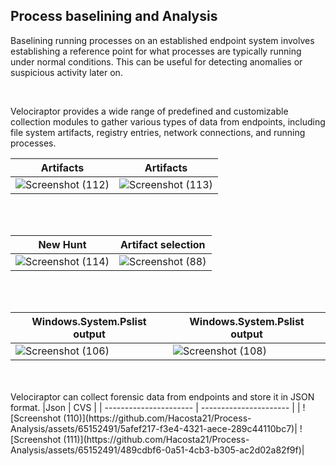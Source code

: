 
## Process baselining and Analysis



Baselining running processes on an established endpoint system involves establishing a reference point for what processes are typically running under normal conditions. This can be useful for detecting anomalies or suspicious activity later on.

<br/>


Velociraptor provides a wide range of predefined and customizable collection modules to gather various types of data from endpoints, including file system artifacts, registry entries, network connections, and running processes.


 |Artifacts             | Artifacts               |
| ---------------------- | ---------------------- |
| ![Screenshot (112)](https://github.com/Hacosta21/Process-Analysis/assets/65152491/01e29f3f-8862-4bf6-ae0d-4cf026e5f401) | ![Screenshot (113)](https://github.com/Hacosta21/Process-Analysis/assets/65152491/e299cfc3-c8be-4445-9be2-ca8daaa35e81)|


<br/>
<br/>


|New Hunt           | Artifact selection           |
| ---------------------- | ---------------------- |
| ![Screenshot (114)](https://github.com/Hacosta21/Process-Analysis/assets/65152491/76d97b28-7910-4b72-9435-3128cbcabd7b) | ![Screenshot (88)](https://github.com/Hacosta21/Process-Analysis/assets/65152491/aef524a6-54ec-4704-8ac8-7e217de08578)|



 
<br/>
<br/>






|Windows.System.Pslist output            | Windows.System.Pslist output              |
| ---------------------- | ---------------------- |
| ![Screenshot (106)](https://github.com/Hacosta21/Process-Analysis/assets/65152491/1c9c2f7f-a77d-467e-8455-a9512ec001b7) | ![Screenshot (108)](https://github.com/Hacosta21/Process-Analysis/assets/65152491/4f7ee384-145c-44d2-8499-aa68701d7128)|







<br/>
<br/>
Velociraptor can collect forensic data from endpoints and store it in JSON format. 
 |Json           | CVS              |
| ---------------------- | ---------------------- |
| ![Screenshot (110)](https://github.com/Hacosta21/Process-Analysis/assets/65152491/5afef217-f3e4-4321-aece-289c44110bc7)| ![Screenshot (111)](https://github.com/Hacosta21/Process-Analysis/assets/65152491/489cdbf6-0a51-4cb3-b305-ac2d02a82f9f)|



